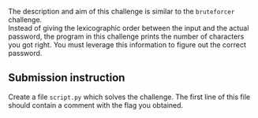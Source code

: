 The description and aim of this challenge is similar to the `bruteforcer` challenge. <br>
Instead of giving the lexicographic order between the input and the actual password, 
the program in this challenge prints the number of characters you got right. 
You must leverage this information to figure out the correct password.

## Submission instruction
Create a file `script.py` which solves the challenge. The first line of this file should contain a comment with the flag you obtained.
